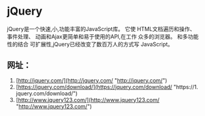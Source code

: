 # jQuery #

jQuery是一个快速,小,功能丰富的JavaScript库。 它使 HTML文档遍历和操作、事件处理、 动画和Ajax更简单和易于使用的API,在工作 众多的浏览器。 和多功能性的结合 可扩展性,jQuery已经改变了数百万人的方式写 JavaScript。

## 网址： ##

1. [http://jquery.com/](http://jquery.com/ "http://jquery.com/")
1. [https://jquery.com/download/](https://jquery.com/download/ "https://1. jquery.com/download/")
1. [http://www.jquery123.com/](http://www.jquery123.com/ "http://www.jquery123.com/")
